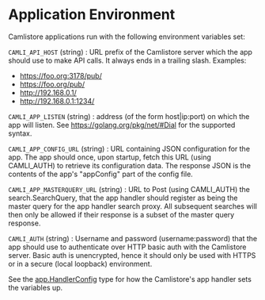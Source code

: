 # Application Environment

Camlistore applications run with the following environment variables set:

`CAMLI_API_HOST` (string)
: URL prefix of the Camlistore server which the app should use to make API calls.
  It always ends in a trailing slash. Examples:
   -   https://foo.org:3178/pub/
   -   https://foo.org/pub/
   -   http://192.168.0.1/
   -   http://192.168.0.1:1234/

`CAMLI_APP_LISTEN` (string)
: address (of the form host|ip:port) on which the app will listen.
  See https://golang.org/pkg/net/#Dial for the supported syntax.

`CAMLI_APP_CONFIG_URL` (string)
: URL containing JSON configuration for the app. The app should once, upon
  startup, fetch this URL (using CAMLI_AUTH) to retrieve its configuration data.
  The response JSON is the contents of the app's "appConfig" part of the config
  file.

`CAMLI_APP_MASTERQUERY_URL` (string)
: URL to Post (using CAMLI_AUTH) the search.SearchQuery, that the app
  handler should register as being the master query for the app handler search
  proxy. All subsequent searches will then only be allowed if their response is a
  subset of the master query response.

`CAMLI_AUTH` (string)
: Username and password (username:password) that the app should use to
  authenticate over HTTP basic auth with the Camlistore server. Basic auth is
  unencrypted, hence it should only be used with HTTPS or in a secure (local
  loopback) environment.

See the
[app.HandlerConfig](https://camlistore.org/pkg/server/app/#HandlerConfig)
type for how the Camlistore's app handler sets the variables up.

